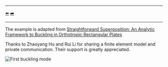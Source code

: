 ***
[⬅️](../011/README.md "Previous example")
[➡️](../013/README.md "Next example")
***

The example is adapted from [Straightforward Superposition: An Analytic Framework to Buckling in Orthotropic Rectangular Plates](https://doi.org/10.1061/JENMDT.EMENG-8554)

Thanks to Zhaoyang Hu and Rui Li for sharing a finite element model and private communication. Their support is greatly appreciated.

![First buckling mode](first_buckling_mode.gif "First buckling mode")

